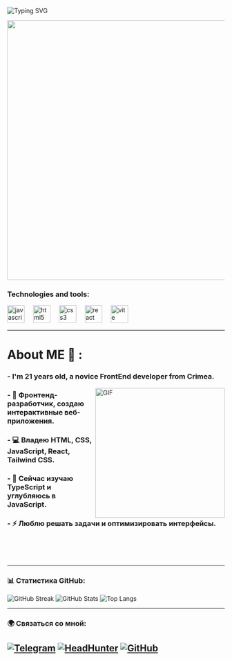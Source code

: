  ![Typing SVG](https://readme-typing-svg.demolab.com?font=Fira+Code&pause=1000&color=6793F7&width=435&lines=Hi👋%2C+everyone!+I'm+Michael.;Welcome+to+my+Github+profile!+)

<p align="center">
 
  <img src="https://i.pinimg.com/originals/90/70/32/9070324cdfc07c68d60eed0c39e77573.gif" width="600">
</p>






### Technologies and tools:

<div align="left" >
  <img src="https://cdn.jsdelivr.net/gh/devicons/devicon/icons/javascript/javascript-original.svg" height="40" alt="javascript logo"  />
  <img width="12" />
  <img src="https://cdn.jsdelivr.net/gh/devicons/devicon/icons/html5/html5-original.svg" height="40" alt="html5 logo"  />
  <img width="12" />
  <img src="https://cdn.jsdelivr.net/gh/devicons/devicon/icons/css3/css3-original.svg" height="40" alt="css3 logo"  />
  <img width="12" />
  <img src="https://cdn.jsdelivr.net/gh/devicons/devicon/icons/react/react-original.svg" height="40" alt="react logo"  />
  <img width="12" />
  <img src="https://skillicons.dev/icons?i=vite" height="40" alt="vite logo"  />
  <img width="12" />
</div>

---


# About ME 💬 :

### - I'm 21 years old, a novice FrontEnd developer from Crimea.
<img hight="400" width="300" alt="GIF" align="right" src="https://i.pinimg.com/736x/ff/d6/8a/ffd68a8dcfe161385f57e1d39a9ea94b.jpg">

### - 🎨 Фронтенд-разработчик, создаю интерактивные веб-приложения.
### - 💻 Владею HTML, CSS, JavaScript, React, Tailwind CSS.
### - 🌱 Сейчас изучаю TypeScript и углубляюсь в JavaScript.
### - ⚡ Люблю решать задачи и оптимизировать интерфейсы.

</br>
</br>
</br>





---

### 📊 Статистика GitHub:
![GitHub Streak](https://github-readme-streak-stats.herokuapp.com/?user=darknesszxc&theme=radical)
![GitHub Stats](https://github-readme-stats.vercel.app/api?username=darknesszxc&show_icons=true&theme=radical)
![Top Langs](https://github-readme-stats.vercel.app/api/top-langs/?username=darknesszxc&layout=compact&theme=radical)

---

### 🌍 Связаться со мной:
[![Telegram](https://img.shields.io/badge/Telegram-26A5E4?style=for-the-badge&logo=telegram&logoColor=white)](https://t.me/darknesszxc)
[![HeadHunter](https://img.shields.io/badge/HeadHunter-990000?style=for-the-badge&logo=hh.ru&logoColor=white)](https://hh.ru/resume/7e5f8b19ff0d9731510039ed1f7a4a46484a6f)
[![GitHub](https://img.shields.io/badge/GitHub-181717?style=for-the-badge&logo=github&logoColor=white)](https://github.com/darknesszxc)
---



